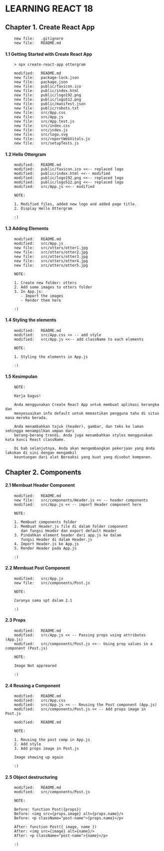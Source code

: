 # LEARNING REACT 18



## Chapter 1. Create React App

        new file:   .gitignore
        new file:   README.md


#### 1.1 Getting Started with Create React App

        > npx create-react-app ottergram

        modified:   README.md
        new file:   package-lock.json
        new file:   package.json
        new file:   public/favicon.ico
        new file:   public/index.html
        new file:   public/logo192.png
        new file:   public/logo512.png
        new file:   public/manifest.json
        new file:   public/robots.txt
        new file:   src/App.css
        new file:   src/App.js
        new file:   src/App.test.js
        new file:   src/index.css
        new file:   src/index.js
        new file:   src/logo.svg
        new file:   src/reportWebVitals.js
        new file:   src/setupTests.js


#### 1.2 Hello Ottergram

        modified:   README.md
        modified:   public/favicon.ico <<-- replaced logo
        modified:   public/index.html <<-- modified
        modified:   public/logo192.png <<-- replaced logo
        modified:   public/logo512.png <<-- replaced logo
        modified:   src/App.js <<-- modified

        NOTE:

        1. Modified files, added new logo and added page title.
        2. Display Hello Ottergram

        :)


#### 1.3 Adding Elements

        modified:   README.md
        modified:   src/App.js
        new file:   src/otters/otter1.jpg
        new file:   src/otters/otter2.jpg
        new file:   src/otters/otter3.jpg
        new file:   src/otters/otter4.jpg
        new file:   src/otters/otter5.jpg

        NOTE:

        1. Create new folder: otters
        2. Add some images to otters folder
        3. In App.js:
           - Import the images
           - Render them here 

        :)


#### 1.4 Styling the elements

        modified:   README.md
        modified:   src/App.css << -- add style
        modified:   src/App.js <<-- add className to each elements

        NOTE:

        1. Styling the elements in App.js

        :)


#### 1.5 Kesimpulan

        NOTE:

        Kerja bagus! 

        Anda menggunakan Create React App untuk membuat aplikasi kerangka dan
        menyesuaikan info default untuk memastikan pengguna tahu di situs mana mereka berada. 

        Anda menambahkan tajuk (header), gambar, dan teks ke laman sehingga menampilkan umpan dari
        berang-berang trendi. Anda juga menambahkan styles menggunakan kata kunci React className.

        Di bab selanjutnya, Anda akan mengembangkan pekerjaan yang Anda lakukan di sini dengan mengambil
        keuntungan dari alat Bereaksi yang kuat yang disebut komponen.


## Chapter 2. Components


#### 2.1 Membuat Header Component

        modified:   README.md
        new file:   src/components/Header.js << -- header components
        modified:   src/App.js << -- import Header component here

        NOTE:

        1. Membuat components folder
        2. Membuat Header.js file di dalam folder component
           dan fungsi Header dan export default Header
        3. Pindahkan element header dari app.js ke dalam
           fungsi Header di dalam Header.js
        4. Import Header.js ke App.js
        5. Render Header pada App.js

        :)


#### 2.2 Membuat Post Component

        modified:   src/App.js
        new file:   src/components/Post.js

        NOTE:

        Caranya sama spt dalam 2.1

        :)


#### 2.3 Props

        modified:   README.md
        modified:   src/App.js << -- Passing props using attributes (App.js)
        modified:   src/components/Post.js <<-- Using prop values in a component (Post.js)

        NOTE:

        Image Not appreared

        :)


#### 2.4 Reusing a Component

        modified:   README.md
        modified:   src/App.css
        modified:   src/App.js << -- Reusing the Post component (App.js)
        modified:   src/components/Post.js << -- Add props image in Post.js

        modified:   README.md

        NOTE:

        1. Reusing the post comp in App.js
        2. Add style
        3. Add props image in Post.js

        Image showing up again

        :)


#### 2.5 Object destructuring

        modified:   README.md
        modified:   src/components/Post.js

        NOTE:

        Before: function Post({props})
        Before: <img src={props.image} alt={props.name}/>
        Before: <p className="post-name">{props.name}</p>

        After: function Post({ image, name })
        After: <img src={image} alt={name}/>
        After: <p className="post-name">{name}</p>

        :)


